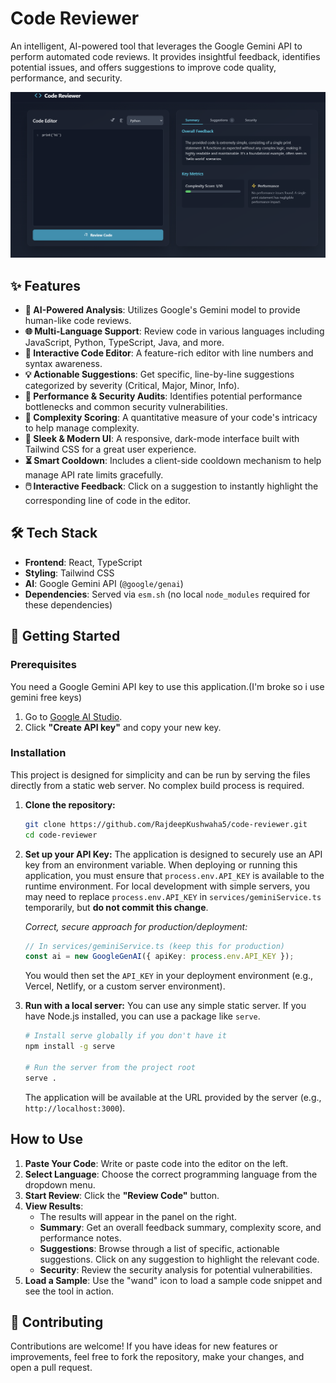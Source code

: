 
# Code Reviewer

An intelligent, AI-powered tool that leverages the Google Gemini API to perform automated code reviews. It provides insightful feedback, identifies potential issues, and offers suggestions to improve code quality, performance, and security.

![Code Reviewer Screenshot](code_reviewer_dashboard_iamage.png)

## ✨ Features

- **🤖 AI-Powered Analysis**: Utilizes Google's Gemini model to provide human-like code reviews.
- **🌐 Multi-Language Support**: Review code in various languages including JavaScript, Python, TypeScript, Java, and more.
- **📝 Interactive Code Editor**: A feature-rich editor with line numbers and syntax awareness.
- **💡 Actionable Suggestions**: Get specific, line-by-line suggestions categorized by severity (Critical, Major, Minor, Info).
- **🚀 Performance & Security Audits**: Identifies potential performance bottlenecks and common security vulnerabilities.
- **🧮 Complexity Scoring**: A quantitative measure of your code's intricacy to help manage complexity.
- **💅 Sleek & Modern UI**: A responsive, dark-mode interface built with Tailwind CSS for a great user experience.
- **⏳ Smart Cooldown**: Includes a client-side cooldown mechanism to help manage API rate limits gracefully.
- **🖱️ Interactive Feedback**: Click on a suggestion to instantly highlight the corresponding line of code in the editor.

## 🛠️ Tech Stack

- **Frontend**: React, TypeScript
- **Styling**: Tailwind CSS
- **AI**: Google Gemini API (`@google/genai`)
- **Dependencies**: Served via `esm.sh` (no local `node_modules` required for these dependencies)

## 🚀 Getting Started

### Prerequisites

You need a Google Gemini API key to use this application.(I'm broke so i use gemini free keys)

1.  Go to [Google AI Studio](https://aistudio.google.com/app/keys).
2.  Click **"Create API key"** and copy your new key.

### Installation

This project is designed for simplicity and can be run by serving the files directly from a static web server. No complex build process is required.

1.  **Clone the repository:**
    ```bash
    git clone https://github.com/RajdeepKushwaha5/code-reviewer.git
    cd code-reviewer
    ```
2.  **Set up your API Key:**
    The application is designed to securely use an API key from an environment variable. When deploying or running this application, you must ensure that `process.env.API_KEY` is available to the runtime environment. For local development with simple servers, you may need to replace `process.env.API_KEY` in `services/geminiService.ts` temporarily, but **do not commit this change**.

    *Correct, secure approach for production/deployment:*
    ```typescript
    // In services/geminiService.ts (keep this for production)
    const ai = new GoogleGenAI({ apiKey: process.env.API_KEY });
    ```
    You would then set the `API_KEY` in your deployment environment (e.g., Vercel, Netlify, or a custom server environment).

3.  **Run with a local server:**
    You can use any simple static server. If you have Node.js installed, you can use a package like `serve`.

    ```bash
    # Install serve globally if you don't have it
    npm install -g serve

    # Run the server from the project root
    serve .
    ```
    The application will be available at the URL provided by the server (e.g., `http://localhost:3000`).

## How to Use

1.  **Paste Your Code**: Write or paste code into the editor on the left.
2.  **Select Language**: Choose the correct programming language from the dropdown menu.
3.  **Start Review**: Click the **"Review Code"** button.
4.  **View Results**:
    -   The results will appear in the panel on the right.
    -   **Summary**: Get an overall feedback summary, complexity score, and performance notes.
    -   **Suggestions**: Browse through a list of specific, actionable suggestions. Click on any suggestion to highlight the relevant code.
    -   **Security**: Review the security analysis for potential vulnerabilities.
5.  **Load a Sample**: Use the "wand" icon to load a sample code snippet and see the tool in action.

## 🤝 Contributing

Contributions are welcome! If you have ideas for new features or improvements, feel free to fork the repository, make your changes, and open a pull request.
